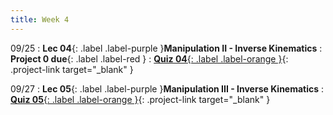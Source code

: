 ```yaml
---
title: Week 4
---
```


09/25
: **Lec 04**{: .label .label-purple }**Manipulation II - Inverse Kinematics**
: **Project 0 due**{: .label .label-red }
: [**Quiz 04**{: .label .label-orange }](https://www.gradescope.com/courses/611231){: .project-link target="_blank" }

09/27
: **Lec 05**{: .label .label-purple }**Manipulation III - Inverse Kinematics**
: [**Quiz 05**{: .label .label-orange }](https://www.gradescope.com/courses/611231){: .project-link target="_blank" }